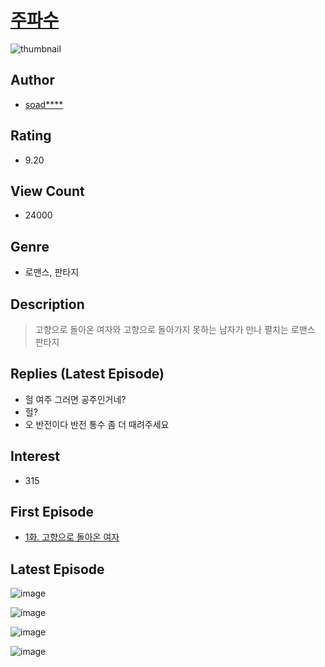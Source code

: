 # [주파수](https://comic.naver.com/bestChallenge/list?titleId=784812)
![thumbnail](https://image-comic.pstatic.net/user_contents_data/challenge_comic/2021/12/17/317646/thumbnail_434x3303b72c957_a0cf_4293_9855_6b94073f60d2_00000051.JPEG)

## Author
- [soad****](https://comic.naver.com/artistTitle?id=317646)

## Rating
- 9.20

## View Count
- 24000

## Genre
- 로맨스, 판타지

## Description
> 고향으로 돌아온 여자와 고향으로 돌아가지 못하는 남자가 만나 펼치는 로맨스 판타지

## Replies (Latest Episode)
- 헐 여주 그러면 공주인거네?
- 헐?
- 오 반전이다 반전 통수 좀 더 때려주세요

## Interest
- 315

## First Episode
- [1화. 고향으로 돌아온 여자](https://comic.naver.com/bestChallenge/detail?titleId=784812&no=1)

## Latest Episode
![image](https://image-comic.pstatic.net/user_contents_data/challenge_comic/2022/01/07/317646/upload_3762866577505136997.jpeg)

![image](https://image-comic.pstatic.net/user_contents_data/challenge_comic/2022/01/07/317646/upload_3703420584402891317.jpeg)

![image](https://image-comic.pstatic.net/user_contents_data/challenge_comic/2022/01/07/317646/upload_3486692342020596582.jpeg)

![image](https://image-comic.pstatic.net/user_contents_data/challenge_comic/2022/01/07/317646/upload_7076388913172996658.jpeg)
